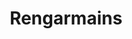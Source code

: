 ---
title: Rengarmains
crosslinks:
- leagueoflegends
- summonerschool
- lol
- LeagueOfMeta
- gangplankmains
- 260v8r9
- fizzmains
- titlegore
- rivenmains
- FrenchWestIndies
- League_Of_Legends_
- LeeSinMains
- Rule34LoL
- LeagueofLegendsMeta
- Kindred
- YasuoMains
- JhinMains
---